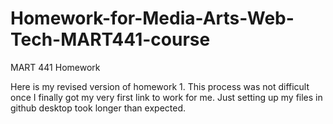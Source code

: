# Homework-for-Media-Arts-Web-Tech-MART441-course
MART 441 Homework


Here is my revised version of homework 1. This process was not difficult once I finally got my very first link to work for me. Just setting up my files in github desktop took longer than expected.
